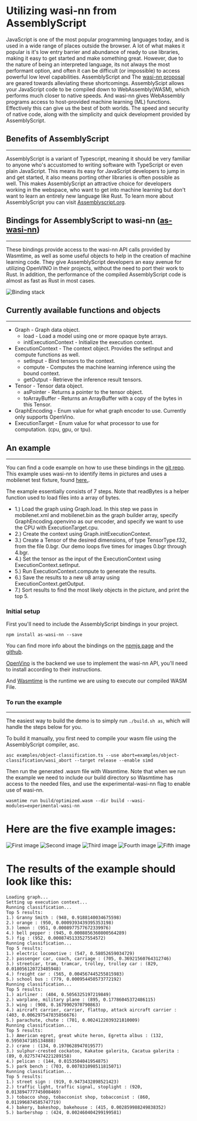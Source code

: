 # **Utilizing wasi-nn from AssemblyScript**
JavaScript is one of the most popular programming languages today, and is used in a wide range of places outside the browser. A lot of what makes it popular is it's low entry barrier and abundance of ready to use libraries, making it easy to get started and make something great. However, due to the nature of being an interpreted language, its not always the most performant option, and often it can be difficult (or impossible) to access powerful low level capabilities. AssemblyScript and The [wasi-nn proposal](https://github.com/WebAssembly/wasi-nn) are geared towards alleviating these shortcomings. AssemblyScipt allows your JavaScript code to be compiled down to WebAssembly(WASM), which performs much closer to native speeds. And wasi-nn gives WebAssembly programs access to host-provided machine learning (ML) functions. Effectively this can give us the best of both worlds. The speed and security of native code, along with the simplicity and quick development provided by AssemblyScript.

## **Benefits of AssemblyScript**
---
AssemblyScript is a variant of Typescript, meaning it should be very familiar to anyone who's accustomed to writing software with TypeScript or even plain JavaScript. This means its easy for JavaScript developers to jump in and get started, it also means porting other libraries is often possible as well. This makes AssemblyScript an attractive choice for developers working in the webspace, who want to get into machine learning but don't want to learn an entirely new language like Rust. To learn more about AssemblyScript you can visit [Assemblyscript.org](https://www.assemblyscript.org/).

## **Bindings for AssemblyScript to wasi-nn ([as-wasi-nn](https://www.npmjs.com/package/as-wasi-nn))**
---
These bindings provide access to the wasi-nn API calls provided by Wasmtime, as well as some useful objects to help in the creation of machine learning code. They give AssemblyScript developers an easy avenue for utilizing OpenVINO in their projects, without the need to port their work to Rust. In addition, the performance of the compiled AssemblyScript code is almost as fast as Rust in most cases.

![Binding stack](stack.png "Binding stack")

## **Currently available functions and objects**
---
- Graph - Graph data object.
    -  load - Load a model using one or more opaque byte arrays.
    - initExecutionContext - Initialize the execution context.
- ExecutionContext - The context object. Provides the setInput and compute functions as well.
    - setInput - Bind tensors to the context.
    - compute - Computes the machine learning inference using the bound context.
    - getOutput - Retrieve the inference result tensors.
- Tensor - Tensor data object.
    - asPointer - Returns a pointer to the tensor object.
    - toArrayBuffer - Returns an ArrayBuffer with a copy of the bytes in this Tensor.
- GraphEncoding - Enum value for what graph encoder to use. Currently only supports OpenVino.
- ExecutionTarget - Enum value for what processor to use for computation. (cpu, gpu, or tpu).

## **An example**
---
You can find a code example on how to use these bindings in the [git repo](https://github.com/bytecodealliance/wasi-nn/tree/main/assemblyscript/examples). This example uses wasi-nn to identify items in pictures and uses a mobilenet test fixture, found [here.](https://github.com/intel/openvino-rs/raw/main/crates/openvino/tests/fixtures/mobilenet).

The example essentially consists of 7 steps. Note that readBytes is a helper function used to load files into a array of bytes.
- 1.) Load the graph using Graph.load. In this step we pass in mobilenet.xml and mobilenet.bin as the graph builder array, specify GraphEncoding.openvino as our encoder, and specify we want to use the CPU with ExecutionTarget.cpu.
- 2.) Create the context using Graph.initExecutionContext.
- 3.) Create a Tensor of the desired dimensions, of type TensorType.f32, from the file 0.bgr. Our demo loops five times for images 0.bgr through 4.bgr.
- 4.) Set the tensor as the input of the ExecutionContext using ExecutionContext.setInput.
- 5.) Run ExecutionContext.compute to generate the results.
- 6.) Save the results to a new u8 array using ExecutionContext.getOutput.
- 7.) Sort results to find the most likely objects in the picture, and print the top 5.

### **Initial setup**
First you'll need to include the AssemblyScript bindings in your project.
```
npm install as-wasi-nn --save
```
You can find more info about the bindings on the [npmjs page](https://www.npmjs.com/package/as-wasi-nn) and the [github](https://github.com/bytecodealliance/wasi-nn).

[OpenVino](https://docs.openvinotoolkit.org/latest/openvino_docs_install_guides_installing_openvino_linux.html) is the backend we use to implement the wasi-nn API, you'll need to install according to their instructions.

And [Wasmtime](https://wasmtime.dev/) is the runtime we are using to execute our compiled WASM File.

### **To run the example**
---
The easiest way to build the demo is to simply run `./build.sh as`, which will handle the steps below for you.

To build it manually, you first need to compile your wasm file using the AssemblyScript compiler, asc.
```
asc examples/object-classification.ts --use abort=examples/object-classification/wasi_abort --target release --enable simd
```

Then run the generated .wasm file with Wasmtime. Note that when we run the example we need to include our build directory so Wasmtime has access to the needed files, and use the experimental-wasi-nn flag to enable use of wasi-nn.
```
wasmtime run build/optimized.wasm --dir build --wasi-modules=experimental-wasi-nn
```
# Here are the five example images:

![First image](apple.jpg "Bird")
![Second image](train.jpg "Banana")
![Third image](jet.jpg "Pizza")
![Fourth image](bird.jpg "Stop sign")
![Fifth image](stopsign.jpg "Train")

# The results of the example should look like this:
```
Loading graph...
Setting up execution context...
Running classification...
Top 5 results:
1.) Granny Smith : (948, 0.9188140034675598)
2.) orange : (950, 0.0009393439395353198)
3.) lemon : (951, 0.0008977577672339976)
4.) bell pepper : (945, 0.0008856360800564289)
5.) fig : (952, 0.0008745133527554572)
Running classification...
Top 5 results:
1.) electric locomotive : (547, 0.58052659034729)
2.) passenger car, coach, carriage : (705, 0.36921560764312746)
3.) streetcar, tram, tramcar, trolley, trolley car : (829, 0.018056120723485948)
4.) freight car : (565, 0.004567445255815983)
5.) school bus : (779, 0.000954450573772192)
Running classification...
Top 5 results:
1.) airliner : (404, 0.5056325197219849)
2.) warplane, military plane : (895, 0.17786045372486115)
3.) wing : (908, 0.1679902970790863)
4.) aircraft carrier, carrier, flattop, attack aircraft carrier : (403, 0.006297547835856676)
5.) parachute, chute : (701, 0.0024122039321810009)
Running classification...
Top 5 results:
1.) American egret, great white heron, Egretta albus : (132, 0.5950347185134888)
2.) crane : (134, 0.1970628947019577)
3.) sulphur-crested cockatoo, Kakatoe galerita, Cacatua galerita : (89, 0.02757474221289158)
4.) pelican : (144, 0.0153504041954875)
5.) park bench : (703, 0.007831098511815071)
Running classification...
Top 5 results:
1.) street sign : (919, 0.9473432898521423)
2.) traffic light, traffic signal, stoplight : (920, 0.013894777745008469)
3.) tobacco shop, tobacconist shop, tobacconist : (860, 0.011996874585747719)
4.) bakery, bakeshop, bakehouse : (415, 0.002859988249838352)
5.) barbershop : (424, 0.002460404299199581)
```